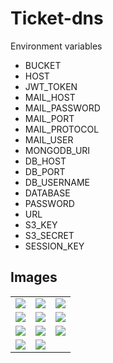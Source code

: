 # Ticket-dns

Environment variables

- BUCKET
- HOST
- JWT_TOKEN
- MAIL_HOST
- MAIL_PASSWORD
- MAIL_PORT
- MAIL_PROTOCOL
- MAIL_USER
- MONGODB_URI
- DB_HOST
- DB_PORT
- DB_USERNAME
- DATABASE
- PASSWORD
- URL
- S3_KEY
- S3_SECRET
- SESSION_KEY

## Images

<table>
    <tbody>
        <tr>
            <td>
                <img src="https://portfolio-dns.herokuapp.com/api/project/file/5db58ed59c652a001e024b30/Screenshot_20191027_092721.png"/>
            </td>
            <td>
                <img src="https://portfolio-dns.herokuapp.com/api/project/file/5db58ed59c652a001e024b30/Screenshot_20191027_092820.png"/>
            </td>
            <td>
                <img src="https://portfolio-dns.herokuapp.com/api/project/file/5db58ed59c652a001e024b30/Screenshot_20191027_092840.png"/>
            </td>
        </tr>
         <tr>
            <td>
                <img src="https://portfolio-dns.herokuapp.com/api/project/file/5db58ed59c652a001e024b30/Screenshot_20191027_092920.png"/>
            </td>
            <td>
                <img src="https://portfolio-dns.herokuapp.com/api/project/file/5db58ed59c652a001e024b30/Screenshot_20191027_092943.png"/>
            </td>
            <td>
                <img src="https://portfolio-dns.herokuapp.com/api/project/file/5db58ed59c652a001e024b30/Screenshot_20191027_093007.png"/>
            </td>
        </tr>
         <tr>
            <td>
                <img src="https://portfolio-dns.herokuapp.com/api/project/file/5db58ed59c652a001e024b30/Screenshot_20191027_093022.png"/>
            </td>
            <td>
                <img src="https://portfolio-dns.herokuapp.com/api/project/file/5db58ed59c652a001e024b30/Screenshot_20191027_093102.png"/>
            </td>
            <td>
                <img src="https://portfolio-dns.herokuapp.com/api/project/file/5db58ed59c652a001e024b30/Screenshot_20191027_093118.png"/>
            </td>
        </tr>
        <tr>
            <td>
                <img src="https://portfolio-dns.herokuapp.com/api/project/file/5db58ed59c652a001e024b30/Screenshot_20191027_093130.png"/>
            </td>
            <td>
                <img src="https://portfolio-dns.herokuapp.com/api/project/file/5db58ed59c652a001e024b30/Screenshot_20191027_093143.png"/>
            </td>
        </tr>
    </tbody>
</table>